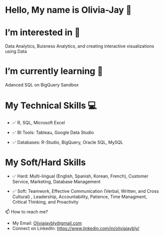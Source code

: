 # Hello, My name is Olivia-Jay 👋 
# I’m interested in 👀
Data Analytics, Buisness Analytics, and creating interactive visualizations using Data 
# I’m currently learning 🌱 
Adanced SQL on BigQuery Sandbox

# My Technical Skills 💻 

- ✅ R, SQL, Microsoft Excel

- ✅ BI Tools: Tableau, Google Data Studio

- ✅ Databases: R-Studio, BigQuery, Oracle SQL, MySQL

# My Soft/Hard Skills 

- ✅ Hard: Multi-lingual (English, Spanish, Korean, French), Customer Service, Marketing, Database Management 

- ✅ Soft: Teamwork, Effective Communication (Verbal, Written, and Cross Cultural) , Leadership, Accountability, Patience, Time Managment, Critical Thinking, and Proactivity

📫 How to reach me? 
- My Email: Oliviajaybly@gmail.com
- Connect on LinkedIn: https://www.linkedin.com/in/oliviajaybly/

<!---
OliviaJay/OliviaJay is a ✨ special ✨ repository because its `README.md` (this file) appears on your GitHub profile.
You can click the Preview link to take a look at your changes.
--->
